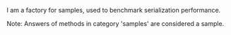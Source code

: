 I am a factory for samples, used to benchmark serialization performance.

Note: Answers of methods in category 'samples' are considered a sample.